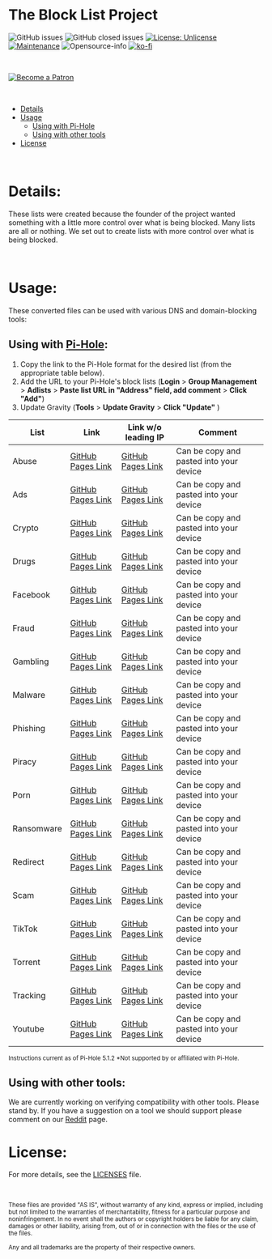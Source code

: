 
  
# The Block List Project


![GitHub issues](https://img.shields.io/github/issues/blocklistproject/Lists?style=for-the-badge)
![GitHub closed issues](https://img.shields.io/github/issues-closed/blocklistproject/Lists?style=for-the-badge)
[![License: Unlicense](https://img.shields.io/badge/license-Unlicense-blue.svg?style=for-the-badge)](http://unlicense.org/)
[![Maintenance](https://img.shields.io/badge/Maintained%3F-yes-green.svg?style=for-the-badge)](https://GitHub.com/Naereen/StrapDown.js/graphs/commit-activity) ![Opensource-info](https://img.shields.io/badge/Open%20Source-Yes-red?style=for-the-badge)
[![ko-fi](https://img.shields.io/badge/Support%20Us-Ko--Fi-orange?style=for-the-badge)](https://ko-fi.com/P5P521OPP)

&nbsp;

[![Become a Patron](https://digital.hbs.edu/platform-rctom/wp-content/uploads/sites/4/2018/11/patreon-banner.png)](https://www.patreon.com/bePatron?u=8892646)

&nbsp;

- [Details](#details)
- [Usage](#usage)
  - [Using with Pi-Hole](#using-with-pi-hole)
  - [Using with other tools](#using-with-other-tools)
- [License](#license)

&nbsp;
# Details:
These lists were created because the founder of the project wanted something with a little more control over what is being blocked. Many lists are all or nothing. We set out to create lists with more control over what is being blocked.


&nbsp;

# Usage:
These converted files can be used with various DNS and domain-blocking tools:

## Using with [Pi-Hole](https://pi-hole.net/):

1. Copy the link to the Pi-Hole format for the desired list (from the appropriate table below).
2. Add the URL to your Pi-Hole's block lists (**Login** > **Group Management** > **Adlists** > **Paste list URL in "Address" field, add comment** > **Click "Add"**)
3. Update Gravity (**Tools** > **Update Gravity** > **Click "Update"** )

| List | Link | Link w/o leading IP | Comment |
|--|--|--| -- |
| Abuse| [GitHub Pages Link](https://blocklistproject.github.io/Lists/abuse.txt) | [GitHub Pages Link](https://blocklistproject.github.io/Lists/alt-version/abuse-nl.txt) | Can be copy and pasted into your device |
| Ads| [GitHub Pages Link](https://blocklistproject.github.io/Lists/ads.txt) | [GitHub Pages Link](https://blocklistproject.github.io/Lists/alt-version/abuse.txt) | Can be copy and pasted into your device |
| Crypto| [GitHub Pages Link](https://blocklistproject.github.io/Lists/crypto.txt) | [GitHub Pages Link](https://blocklistproject.github.io/Lists/alt-version/abuse.txt) | Can be copy and pasted into your device |
| Drugs| [GitHub Pages Link](https://blocklistproject.github.io/Lists/drugs.txt) | [GitHub Pages Link](https://blocklistproject.github.io/Lists/alt-version/abuse.txt) | Can be copy and pasted into your device |
| Facebook| [GitHub Pages Link](https://blocklistproject.github.io/Lists/facebook.txt) | [GitHub Pages Link](https://blocklistproject.github.io/Lists/alt-version/abuse.txt) | Can be copy and pasted into your device |
| Fraud| [GitHub Pages Link](https://blocklistproject.github.io/Lists/fraud.txt) | [GitHub Pages Link](https://blocklistproject.github.io/Lists/alt-version/abuse.txt) | Can be copy and pasted into your device |
| Gambling| [GitHub Pages Link](https://blocklistproject.github.io/Lists/gambling.txt) | [GitHub Pages Link](https://blocklistproject.github.io/Lists/alt-version/abuse.txt) | Can be copy and pasted into your device |
| Malware| [GitHub Pages Link](https://blocklistproject.github.io/Lists/malware.txt) | [GitHub Pages Link](https://blocklistproject.github.io/Lists/alt-version/abuse.txt) | Can be copy and pasted into your device |
| Phishing| [GitHub Pages Link](https://blocklistproject.github.io/Lists/phishing.txt) | [GitHub Pages Link](https://blocklistproject.github.io/Lists/alt-version/abuse.txt) | Can be copy and pasted into your device |
| Piracy| [GitHub Pages Link](https://blocklistproject.github.io/Lists/piracy.txt) | [GitHub Pages Link](https://blocklistproject.github.io/Lists/alt-version/abuse.txt) | Can be copy and pasted into your device |
| Porn| [GitHub Pages Link](https://blocklistproject.github.io/Lists/porn.txt) | [GitHub Pages Link](https://blocklistproject.github.io/Lists/alt-version/abuse.txt) | Can be copy and pasted into your device |
| Ransomware| [GitHub Pages Link](https://blocklistproject.github.io/Lists/ransomware.txt) | [GitHub Pages Link](https://blocklistproject.github.io/Lists/alt-version/abuse.txt) | Can be copy and pasted into your device |
| Redirect| [GitHub Pages Link](https://blocklistproject.github.io/Lists/redirect.txt) | [GitHub Pages Link](https://blocklistproject.github.io/Lists/alt-version/abuse.txt) | Can be copy and pasted into your device |
| Scam| [GitHub Pages Link](https://blocklistproject.github.io/Lists/scam.txt) | [GitHub Pages Link](https://blocklistproject.github.io/Lists/alt-version/abuse.txt) | Can be copy and pasted into your device |
| TikTok| [GitHub Pages Link](https://blocklistproject.github.io/Lists/tiktok.txt) | [GitHub Pages Link](https://blocklistproject.github.io/Lists/alt-version/abuse.txt) | Can be copy and pasted into your device |
| Torrent| [GitHub Pages Link](https://blocklistproject.github.io/Lists/torrent.txt) | [GitHub Pages Link](https://blocklistproject.github.io/Lists/alt-version/abuse.txt) | Can be copy and pasted into your device |
| Tracking| [GitHub Pages Link](https://blocklistproject.github.io/Lists/tracking.txt) | [GitHub Pages Link](https://blocklistproject.github.io/Lists/alt-version/abuse.txt) | Can be copy and pasted into your device |
| Youtube| [GitHub Pages Link](https://blocklistproject.github.io/Lists/youtube.txt) | [GitHub Pages Link](https://blocklistproject.github.io/Lists/alt-version/abuse.txt) | Can be copy and pasted into your device |


<sup>Instructions current as of Pi-Hole 5.1.2
*Not supported by or affiliated with Pi-Hole.</sup>

## Using with other tools:
We are currently working on verifying compatibility with other tools. Please stand by. If you have a suggestion on a tool we should support please comment on our [Reddit](https://www.reddit.com/r/blocklistproject/) page.

# License:

For more details, see the [LICENSES](https://github.com/blocklistproject/Lists/blob/master/LICENSE) file.

&nbsp;


<sup>These files are provided "AS IS", without warranty of any kind, express or implied, including but not limited to the warranties of merchantability, fitness for a particular purpose and noninfringement. In no event shall the authors or copyright holders be liable for any claim, damages or other liability, arising from, out of or in connection with the files or the use of the files.</sup>

<sub>Any and all trademarks are the property of their respective owners.</sub>
